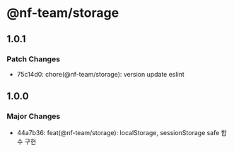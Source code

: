 # @nf-team/storage

## 1.0.1

### Patch Changes

- 75c14d0: chore(@nf-team/storage): version update eslint

## 1.0.0

### Major Changes

- 44a7b36: feat(@nf-team/storage): localStorage, sessionStorage safe 함수 구현
